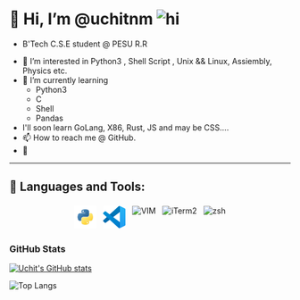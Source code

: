 # 👋 Hi, I’m @uchitnm <img src="https://user-images.githubusercontent.com/1303154/88677602-1635ba80-d120-11ea-84d8-d263ba5fc3c0.gif" width="28px" alt="hi">
* B'Tech C.S.E student @ PESU R.R
- 👀 I’m interested in Python3 , Shell Script , Unix && Linux, Assiembly, Physics etc.
- 🌱 I’m currently learning 
    + Python3
    + C
    + Shell
    + Pandas 
- I'll soon learn GoLang, X86, Rust, JS and may be CSS....
- 📫 How to reach me @ GitHub.
-  
---

## 🧰 Languages and Tools:
<p align="center">
<img src="https://raw.githubusercontent.com/github/explore/80688e429a7d4ef2fca1e82350fe8e3517d3494d/topics/python/python.png" alt="Python" height="40" style="vertical-align:top; margin:4px">
<img src="https://raw.githubusercontent.com/github/explore/80688e429a7d4ef2fca1e82350fe8e3517d3494d/topics/visual-studio-code/visual-studio-code.png" alt="VS Code" height="40" style="vertical-align:top; margin:4px">
<img src="https://upload.wikimedia.org/wikipedia/commons/9/9f/Vimlogo.svg" alt="VIM" height="40" style="vertical-align:top; margin:4px">
<img src="https://upload.wikimedia.org/wikipedia/commons/3/31/ITerm2_v3.4_icon.png" alt="iTerm2" height="40" style="vertical-align:top; margin:4px">
<img src="https://upload.wikimedia.org/wikipedia/commons/1/1f/Z_Shell_Logo_Color_Horizontal.svg" alt="zsh" height="40" style="vertical-align:top; margin:4px">


</p>


### GitHub Stats

[![Uchit's GitHub stats](https://github-readme-stats.vercel.app/api?username=uchitnm&count_private=true&show_icons=true&theme=cobalt)](https://github.com/uchitnm)

![Top Langs](https://github-readme-stats.vercel.app/api/top-langs/?username=uchitnm&theme=tokyonight)

<!-- [![Top Languages](https://github-readme-stats.vercel.app/api/top-langs/?username=uchitnm&layout=compact)](https://github.com/uchitnm) -->

<!-- ![](https://komarev.com/ghpvc/?username=uchitnm) -->

<!---
uchitnm/uchitnm is a ✨ special ✨ repository because its `README.md` (this file) appears on your GitHub profile.
You can click the Preview link to take a look at your changes.
--->

